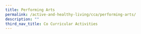 ```yaml
---
title: Performing Arts
permalink: /active-and-healthy-living/cca/performing-arts/
description: ""
third_nav_title: Co Curricular Activities
---
```

